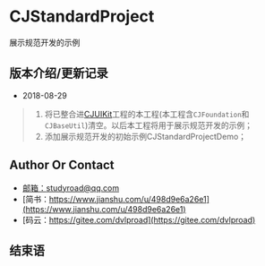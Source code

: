 # CJStandardProject

展示规范开发的示例


## 版本介绍/更新记录
* 2018-08-29

> 1. 将已整合进[CJUIKit](https://github.com/dvlproad/CJUIKit)工程的本工程(本工程含`CJFoundation`和`CJBaseUtil`)清空。以后本工程将用于展示规范开发的示例；
> 1. 添加展示规范开发的初始示例CJStandardProjectDemo；


## Author Or Contact
* [邮箱：studyroad@qq.com](studyroad@qq.com)
* [简书：https://www.jianshu.com/u/498d9e6a26e1](https://www.jianshu.com/u/498d9e6a26e1)
* [码云：https://gitee.com/dvlproad](https://gitee.com/dvlproad)


## 结束语